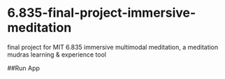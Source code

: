# 6.835-final-project-immersive-meditation
final project for MIT 6.835 immersive multimodal meditation, a meditation mudras learning &amp; experience tool

##Run App
